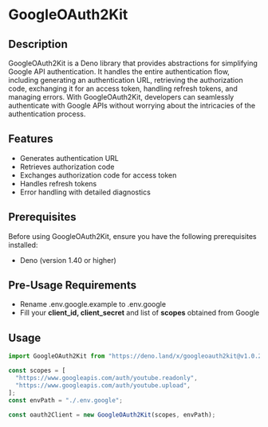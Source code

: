 # GoogleOAuth2Kit

## Description

GoogleOAuth2Kit is a Deno library that provides abstractions for simplifying Google API authentication. It handles the entire authentication flow, including generating an authentication URL, retrieving the authorization code, exchanging it for an access token, handling refresh tokens, and managing errors. With GoogleOAuth2Kit, developers can seamlessly authenticate with Google APIs without worrying about the intricacies of the authentication process.

## Features

- Generates authentication URL
- Retrieves authorization code
- Exchanges authorization code for access token
- Handles refresh tokens
- Error handling with detailed diagnostics

## Prerequisites

Before using GoogleOAuth2Kit, ensure you have the following prerequisites installed:

- Deno (version 1.40 or higher)

## Pre-Usage Requirements

- Rename .env.google.example to .env.google
- Fill your **client_id, client_secret** and list of **scopes** obtained from Google

## Usage

```js
import GoogleOAuth2Kit from "https://deno.land/x/googleoauth2kit@v1.0.2/mod.ts";

const scopes = [
  "https://www.googleapis.com/auth/youtube.readonly",
  "https://www.googleapis.com/auth/youtube.upload",
];
const envPath = "./.env.google";

const oauth2Client = new GoogleOAuth2Kit(scopes, envPath);
```
